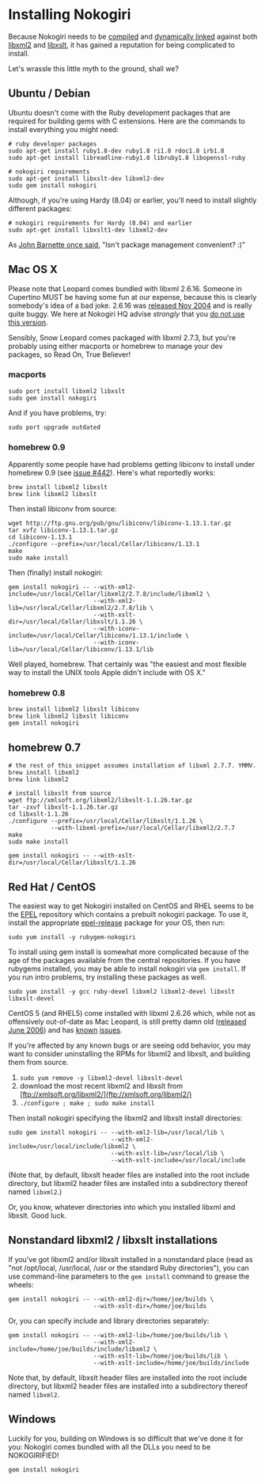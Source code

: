 # Installing Nokogiri

Because Nokogiri needs to be [compiled][] and [dynamically linked][]
against both [libxml2][] and [libxslt][], it has gained a
reputation for being complicated to install.

  [compiled]: http://en.wikipedia.org/wiki/Compiler
  [dynamically linked]: http://en.wikipedia.org/wiki/Dynamic_linker
  [libxml2]: http://xmlsoft.org/index.html
  [libxslt]: http://xmlsoft.org/xslt/

Let's wrassle this little myth to the ground, shall we?

## Ubuntu / Debian

Ubuntu doesn't come with the Ruby development packages that are
required for building gems with C extensions. Here are the commands to
install everything you might need:

    # ruby developer packages
    sudo apt-get install ruby1.8-dev ruby1.8 ri1.8 rdoc1.8 irb1.8
    sudo apt-get install libreadline-ruby1.8 libruby1.8 libopenssl-ruby

    # nokogiri requirements
    sudo apt-get install libxslt-dev libxml2-dev
    sudo gem install nokogiri

Although, if you're using Hardy (8.04) or earlier, you'll need to install slightly different packages:

    # nokogiri requirements for Hardy (8.04) and earlier
    sudo apt-get install libxslt1-dev libxml2-dev

As [John Barnette once said][package-management], "Isn't package management convenient? :)"

  [package-management]: http://rubyforge.org/pipermail/nokogiri-talk/2009-March/000181.html


## Mac OS X

Please note that Leopard comes bundled with libxml 2.6.16. Someone in
Cupertino MUST be having some fun at our expense, because this is
clearly somebody's idea of a bad joke. 2.6.16 was [released Nov
2004][] and is really quite buggy. We here at Nokogiri HQ advise
*strongly* that you [do not use this version][].

  [released Nov 2004]: http://mail.gnome.org/archives/xml/2004-November/msg00074.html
  [do not use this version]: http://github.com/tenderlove/nokogiri/blob/master/lib/nokogiri/version_warning.rb#L2

Sensibly, Snow Leopard comes packaged with libxml 2.7.3, but you're
probably using either macports or homebrew to manage your dev
packages, so Read On, True Believer!

### macports

    sudo port install libxml2 libxslt
    sudo gem install nokogiri

And if you have problems, try:

    sudo port upgrade outdated

### homebrew 0.9

Apparently some people have had problems getting libiconv to install
under homebrew 0.9 (see [issue #442](https://github.com/tenderlove/nokogiri/issues/442)).
Here's what reportedly works:

    brew install libxml2 libxslt
    brew link libxml2 libxslt
    
Then install libiconv from source:

    wget http://ftp.gnu.org/pub/gnu/libiconv/libiconv-1.13.1.tar.gz
    tar xvfz libiconv-1.13.1.tar.gz
    cd libiconv-1.13.1
    ./configure --prefix=/usr/local/Cellar/libiconv/1.13.1
    make
    sudo make install
    
Then (finally) install nokogiri:

    gem install nokogiri -- --with-xml2-include=/usr/local/Cellar/libxml2/2.7.8/include/libxml2 \
                            --with-xml2-lib=/usr/local/Cellar/libxml2/2.7.8/lib \
                            --with-xslt-dir=/usr/local/Cellar/libxslt/1.1.26 \
                            --with-iconv-include=/usr/local/Cellar/libiconv/1.13.1/include \
                            --with-iconv-lib=/usr/local/Cellar/libiconv/1.13.1/lib

Well played, homebrew. That certainly was "the easiest and most
flexible way to install the UNIX tools Apple didn't include with OS
X." </sarcasm>


### homebrew 0.8

    brew install libxml2 libxslt libiconv
    brew link libxml2 libxslt libiconv
    gem install nokogiri
    
## homebrew 0.7

    # the rest of this snippet assumes installation of libxml 2.7.7. YMMV.
    brew install libxml2
    brew link libxml2
    
    # install libxslt from source
    wget ftp://xmlsoft.org/libxml2/libxslt-1.1.26.tar.gz
    tar -zxvf libxslt-1.1.26.tar.gz
    cd libxslt-1.1.26
    ./configure --prefix=/usr/local/Cellar/libxslt/1.1.26 \
                --with-libxml-prefix=/usr/local/Cellar/libxml2/2.7.7
    make
    sudo make install
    
    gem install nokogiri -- --with-xslt-dir=/usr/local/Cellar/libxslt/1.1.26


## Red Hat / CentOS

The easiest way to get Nokogiri installed on CentOS and RHEL seems to be the
[EPEL][] repository which contains a prebuilt nokogiri package. To use it,
install the appropriate [epel-release][] package for your OS, then run:

    sudo yum install -y rubygem-nokogiri

  [EPEL]: http://fedoraproject.org/wiki/EPEL
  [epel-release]: http://fedoraproject.org/wiki/EPEL#How_can_I_use_these_extra_packages.3F

To install using gem install is somewhat more complicated because of the age of
the packages available from the central repositories. If you have rubygems
installed, you may be able to install nokogiri via `gem install`. If you run
intro problems, try installing these packages as well.

    sudo yum install -y gcc ruby-devel libxml2 libxml2-devel libxslt libxslt-devel

CentOS 5 (and RHEL5) come installed with libxml 2.6.26 which, while not as
offensively out-of-date as Mac Leopard, is still pretty damn old ([released
June 2006][]) and has [known][] [issues][].

If you're affected by any known bugs or are seeing odd behavior, you
may want to consider uninstalling the RPMs for libxml2 and libxslt,
and building them from source.

  [released June 2006]: http://mail.gnome.org/archives/xml/2006-June/msg00043.html
  [known]: http://github.com/tenderlove/nokogiri/issues#issue/243
  [issues]: http://github.com/tenderlove/nokogiri/issues#issue/122

 1. `sudo yum remove -y libxml2-devel libxslt-devel`
 2. download the most recent libxml2 and libxslt from [ftp://xmlsoft.org/libxml2/](ftp://xmlsoft.org/libxml2/)
 3. `./configure ; make ; sudo make install`

Then install nokogiri specifying the libxml2 and libxslt install directories:

    sudo gem install nokogiri -- --with-xml2-lib=/usr/local/lib \
                                 --with-xml2-include=/usr/local/include/libxml2 \
                                 --with-xslt-lib=/usr/local/lib \
                                 --with-xslt-include=/usr/local/include

(Note that, by default, libxslt header files are installed into the
root include directory, but libxml2 header files are installed into a
subdirectory thereof named `libxml2`.)

Or, you know, whatever directories into which you installed libxml and
libxslt. Good luck.

## Nonstandard libxml2 / libxslt installations

If you've got libxml2 and/or libxslt installed in a nonstandard place
(read as "not /opt/local, /usr/local, /usr or the standard Ruby
directories"), you can use command-line parameters to the `gem
install` command to grease the wheels:

    gem install nokogiri -- --with-xml2-dir=/home/joe/builds \
                            --with-xslt-dir=/home/joe/builds

Or, you can specify include and library directories separately:

    gem install nokogiri -- --with-xml2-lib=/home/joe/builds/lib \
                            --with-xml2-include=/home/joe/builds/include/libxml2 \
                            --with-xslt-lib=/home/joe/builds/lib \
                            --with-xslt-include=/home/joe/builds/include

Note that, by default, libxslt header files are installed into the
root include directory, but libxml2 header files are installed into a
subdirectory thereof named `libxml2`.

## Windows

Luckily for you, building on Windows is so difficult that we've done
it for you: Nokogiri comes bundled with all the DLLs you need to be
NOKOGIRIFIED!

    gem install nokogiri
